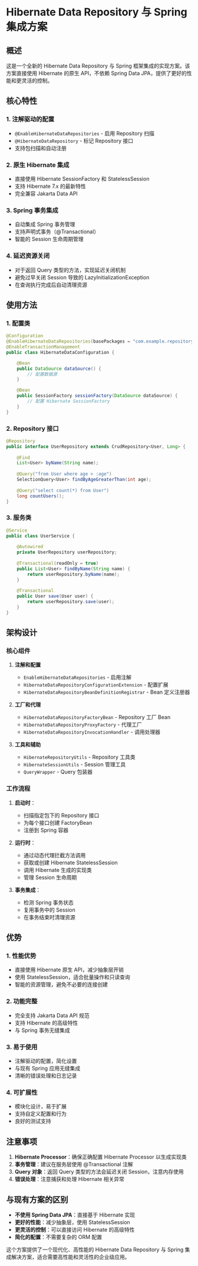 # Hibernate Data Repository 与 Spring 集成方案

## 概述

这是一个全新的 Hibernate Data Repository 与 Spring 框架集成的实现方案。该方案直接使用 Hibernate 的原生 API，不依赖 Spring Data JPA，提供了更好的性能和更灵活的控制。

## 核心特性

### 1. 注解驱动的配置
- `@EnableHibernateDataRepositories` - 启用 Repository 扫描
- `@HibernateDataRepository` - 标记 Repository 接口
- 支持包扫描和自动注册

### 2. 原生 Hibernate 集成
- 直接使用 Hibernate SessionFactory 和 StatelessSession
- 支持 Hibernate 7.x 的最新特性
- 完全兼容 Jakarta Data API

### 3. Spring 事务集成
- 自动集成 Spring 事务管理
- 支持声明式事务（@Transactional）
- 智能的 Session 生命周期管理

### 4. 延迟资源关闭
- 对于返回 Query 类型的方法，实现延迟关闭机制
- 避免过早关闭 Session 导致的 LazyInitializationException
- 在查询执行完成后自动清理资源

## 使用方法

### 1. 配置类

```java
@Configuration
@EnableHibernateDataRepositories(basePackages = "com.example.repository")
@EnableTransactionManagement
public class HibernateDataConfiguration {

    @Bean
    public DataSource dataSource() {
        // 配置数据源
    }

    @Bean
    public SessionFactory sessionFactory(DataSource dataSource) {
        // 配置 Hibernate SessionFactory
    }
}
```

### 2. Repository 接口

```java
@Repository
public interface UserRepository extends CrudRepository<User, Long> {
    
    @Find
    List<User> byName(String name);
    
    @Query("from User where age > :age")
    SelectionQuery<User> findByAgeGreaterThan(int age);
    
    @Query("select count(*) from User")
    long countUsers();
}
```

### 3. 服务类

```java
@Service
public class UserService {
    
    @Autowired
    private UserRepository userRepository;
    
    @Transactional(readOnly = true)
    public List<User> findByName(String name) {
        return userRepository.byName(name);
    }
    
    @Transactional
    public User save(User user) {
        return userRepository.save(user);
    }
}
```

## 架构设计

### 核心组件

1. **注解和配置**
   - `EnableHibernateDataRepositories` - 启用注解
   - `HibernateDataRepositoryConfigurationExtension` - 配置扩展
   - `HibernateDataRepositoryBeanDefinitionRegistrar` - Bean 定义注册器

2. **工厂和代理**
   - `HibernateDataRepositoryFactoryBean` - Repository 工厂 Bean
   - `HibernateDataRepositoryProxyFactory` - 代理工厂
   - `HibernateDataRepositoryInvocationHandler` - 调用处理器

3. **工具和辅助**
   - `HibernateRepositoryUtils` - Repository 工具类
   - `HibernateSessionUtils` - Session 管理工具
   - `QueryWrapper` - Query 包装器

### 工作流程

1. **启动时**：
   - 扫描指定包下的 Repository 接口
   - 为每个接口创建 FactoryBean
   - 注册到 Spring 容器

2. **运行时**：
   - 通过动态代理拦截方法调用
   - 获取或创建 Hibernate StatelessSession
   - 调用 Hibernate 生成的实现类
   - 管理 Session 生命周期

3. **事务集成**：
   - 检测 Spring 事务状态
   - 复用事务中的 Session
   - 在事务结束时清理资源

## 优势

### 1. 性能优势
- 直接使用 Hibernate 原生 API，减少抽象层开销
- 使用 StatelessSession，适合批量操作和只读查询
- 智能的资源管理，避免不必要的连接创建

### 2. 功能完整
- 完全支持 Jakarta Data API 规范
- 支持 Hibernate 的高级特性
- 与 Spring 事务无缝集成

### 3. 易于使用
- 注解驱动的配置，简化设置
- 与现有 Spring 应用无缝集成
- 清晰的错误处理和日志记录

### 4. 可扩展性
- 模块化设计，易于扩展
- 支持自定义配置和行为
- 良好的测试支持

## 注意事项

1. **Hibernate Processor**：确保正确配置 Hibernate Processor 以生成实现类
2. **事务管理**：建议在服务层使用 @Transactional 注解
3. **Query 对象**：返回 Query 类型的方法会延迟关闭 Session，注意内存使用
4. **错误处理**：注意捕获和处理 Hibernate 相关异常

## 与现有方案的区别

- **不使用 Spring Data JPA**：直接基于 Hibernate 实现
- **更好的性能**：减少抽象层，使用 StatelessSession
- **更灵活的控制**：可以直接访问 Hibernate 的高级特性
- **简化的配置**：不需要复杂的 ORM 配置

这个方案提供了一个现代化、高性能的 Hibernate Data Repository 与 Spring 集成解决方案，适合需要高性能和灵活性的企业级应用。
